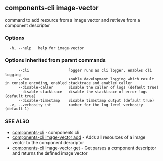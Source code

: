 ## components-cli image-vector

command to add resource from a image vector and retrieve from a component descriptor

### Options

```
  -h, --help   help for image-vector
```

### Options inherited from parent commands

```
      --cli                  logger runs as cli logger. enables cli logging
      --dev                  enable development logging which result in console encoding, enabled stacktrace and enabled caller
      --disable-caller       disable the caller of logs (default true)
      --disable-stacktrace   disable the stacktrace of error logs (default true)
      --disable-timestamp    disable timestamp output (default true)
  -v, --verbosity int        number for the log level verbosity (default 1)
```

### SEE ALSO

* [components-cli](components-cli.md)	 - components cli
* [components-cli image-vector add](components-cli_image-vector_add.md)	 - Adds all resources of a image vector to the component descriptor
* [components-cli image-vector get](components-cli_image-vector_get.md)	 - Get parses a component descriptor and returns the defined image vector


